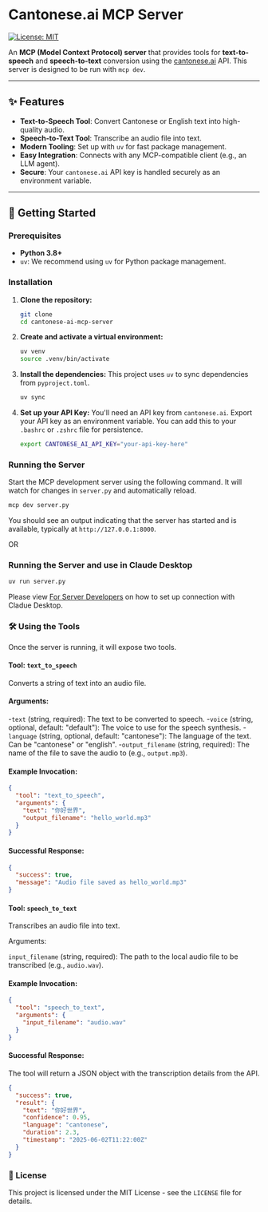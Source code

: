 # Cantonese.ai MCP Server

[![License: MIT](https://img.shields.io/badge/License-MIT-yellow.svg)](https://opensource.org/licenses/MIT)

An **MCP (Model Context Protocol) server** that provides tools for **text-to-speech** and **speech-to-text** conversion using the [cantonese.ai](https://cantonese.ai) API. This server is designed to be run with `mcp dev`.

---

## ✨ Features

* **Text-to-Speech Tool**: Convert Cantonese or English text into high-quality audio.
* **Speech-to-Text Tool**: Transcribe an audio file into text.
* **Modern Tooling**: Set up with `uv` for fast package management.
* **Easy Integration**: Connects with any MCP-compatible client (e.g., an LLM agent).
* **Secure**: Your `cantonese.ai` API key is handled securely as an environment variable.

---

## 🚀 Getting Started

### Prerequisites

* **Python 3.8+**
* `uv`: We recommend using `uv` for Python package management. 

### Installation

1.  **Clone the repository:**
    ```bash
    git clone 
    cd cantonese-ai-mcp-server
    ```
2.  **Create and activate a virtual environment:**
    ```bash
    uv venv
    source .venv/bin/activate
    ```
3.  **Install the dependencies:**
    This project uses `uv` to sync dependencies from `pyproject.toml`.
    ```bash
    uv sync
    ```
4.  **Set up your API Key:**
    You'll need an API key from `cantonese.ai`. Export your API key as an environment variable. You can add this to your `.bashrc` or `.zshrc` file for persistence.
    ```bash
    export CANTONESE_AI_API_KEY="your-api-key-here"
    ```

### Running the Server

Start the MCP development server using the following command. It will watch for changes in `server.py` and automatically reload.

```bash
mcp dev server.py
```

You should see an output indicating that the server has started and is available, typically at `http://127.0.0.1:8000`.

OR

### Running the Server and use in Claude Desktop

```bash
uv run server.py
```

Please view [For Server Developers](https://modelcontextprotocol.io/quickstart/server) on how to set up connection with Cladue Desktop.


### 🛠️ Using the Tools
Once the server is running, it will expose two tools.

#### Tool: `text_to_speech`
Converts a string of text into an audio file.

#### Arguments:

-`text` (string, required): The text to be converted to speech.
-`voice` (string, optional, default: "default"): The voice to use for the speech synthesis.
-`language` (string, optional, default: "cantonese"): The language of the text. Can be "cantonese" or "english".
-`output_filename` (string, required): The name of the file to save the audio to (e.g., `output.mp3`).

#### Example Invocation:

```json
{
  "tool": "text_to_speech",
  "arguments": {
    "text": "你好世界",
    "output_filename": "hello_world.mp3"
  }
}
```

#### Successful Response:

```json
{
  "success": true,
  "message": "Audio file saved as hello_world.mp3"
}
```

#### Tool: `speech_to_text`

Transcribes an audio file into text.

Arguments:

`input_filename` (string, required): The path to the local audio file to be transcribed (e.g., `audio.wav`).

#### Example Invocation:

```json
{
  "tool": "speech_to_text",
  "arguments": {
    "input_filename": "audio.wav"
  }
}
```

#### Successful Response:

The tool will return a JSON object with the transcription details from the API.

```json
{
  "success": true,
  "result": {
    "text": "你好世界",
    "confidence": 0.95,
    "language": "cantonese",
    "duration": 2.3,
    "timestamp": "2025-06-02T11:22:00Z"
  }
}
```

### 📜 License

This project is licensed under the MIT License - see the `LICENSE` file for details.